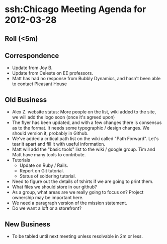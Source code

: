 # ssh:Chicago Meeting Agenda for 2012-03-28 #

## Roll (<5m) ##

## Correspondence ##
  * Update from Joy B.
  * Update from Celeste on EE professors.
  * Matt has had no response from Bubbly Dynamics, and hasn't been able to contact Pleasant House

## Old Business ##
  * Alex Z. website status: More people on the list, wiki added to the site, we will add the logo soon (once it's agreed upon)
  * The flyer has been updated, and with a few changes there is consensus as to the format. It needs some typographic / design changes. We should version it, probably in Github.
  * We've added a critical path list on the wiki called "Path Forward". Let's tear it apart and fill it with useful information.
  * Matt will add the "basic tools" list to the wiki / google group. Tim and Matt have many tools to contribute.
  * Tutorials
    - Update on Ruby / Rails.
    - Report on Git tutorial.
    - Status of soldering tutorial.
 * Need to figure out the details of tshirts if we are going to print them.
 * What files we should store in our github?
 * As a group, what areas are we really going to focus on? Project ownership may be important here.
 * We need a paragraph version of the mission statement.
 * Do we want a loft or a storefront?

## New Business ##

 * To be tabled until next meeting unless resolvable in 2m or less.
